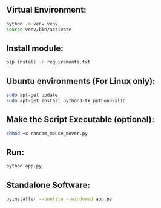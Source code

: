 ## Virtual Environment:
```bash
python -m venv venv
source venv/bin/activate
```

## Install module:
```bash
pip install -r requirements.txt
```

## Ubuntu environments (For Linux only):
```bash
sudo apt-get update
sudo apt-get install python3-tk python3-xlib
```

## Make the Script Executable (optional):
```bash
chmod +x random_mouse_mover.py
```

## Run:
```bash
python app.py
```

## Standalone Software:
```bash
pyinstaller --onefile --windowed app.py
```
